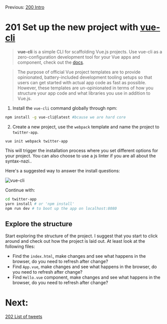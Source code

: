 Previous: [200 Intro](./200-intro.md)

# 201 Set up the new project with [vue-cli](https://github.com/vuejs/vue-cli)
>**vue-cli** is a simple CLI for scaffolding Vue.js projects. Use vue-cli as a zero-configuration development tool for your Vue apps and component, check out the [docs](https://github.com/vuejs/vue-cli/blob/master/docs/build.md).

>The purpose of official Vue project templates are to provide opinionated, battery-included development tooling setups so that users can get started with actual app code as fast as possible. However, these templates are un-opinionated in terms of how you structure your app code and what libraries you use in addition to Vue.js.

1. Install the `vue-cli` command globally through npm:
```bash
npm install -g vue-cli@latest #bcause we are hard core 
```
2. Create a new project, use the `webpack` template and name the project to `twitter-app`.
```
vue init webpack twitter-app
```
This will trigger the installation process where you set different options for your project. You can also choose to use a js linter if you are all about the syntax-nazi..

Here's a suggested way to answer the install questions:

![vue-cli](http://dobloit.se/images/workshop-yrgo/terminal-vue-cli-install.png)

Continue with:
```bash
cd twitter-app
yarn install # or 'npm install'
npm run dev # to boot up the app on localhost:8080
```

## Explore the structure
Start exploring the structure of the project. I suggest that you start to click around and check out how the project is laid out. At least look at the following files:
- Find the `index.html`, make changes and see what happens in the browser, do you need to refresh after change?
- Find `App.vue`, make changes and see what happens in the browser, do you need to refresh after change?
- Find `Hello.vue` component, make changes and see what happens in the browser, do you need to refresh after change?

# Next:
[202 List of tweets](./202-list.md)
